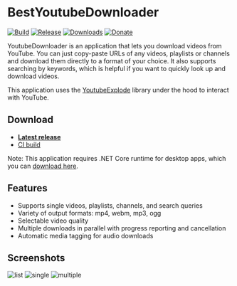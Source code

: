 # BestYoutubeDownloader

[![Build](https://github.com/Tyrrrz/YoutubeDownloader/workflows/CI/badge.svg?branch=master)](https://github.com/Tyrrrz/YoutubeDownloader/actions)
[![Release](https://img.shields.io/github/release/Tyrrrz/YoutubeDownloader.svg)](https://github.com/Tyrrrz/YoutubeDownloader/releases)
[![Downloads](https://img.shields.io/github/downloads/Tyrrrz/YoutubeDownloader/total.svg)](https://github.com/Tyrrrz/YoutubeDownloader/releases)
[![Donate](https://img.shields.io/badge/donate-$$$-purple.svg)](https://tyrrrz.me/donate)

YoutubeDownloader is an application that lets you download videos from YouTube. You can just copy-paste URLs of any videos, playlists or channels and download them directly to a format of your choice. It also supports searching by keywords, which is helpful if you want to quickly look up and download videos.

This application uses the [YoutubeExplode](https://github.com/Tyrrrz/YoutubeExplode) library under the hood to interact with YouTube.

## Download

- **[Latest release](https://github.com/Tyrrrz/YoutubeDownloader/releases/latest)**
- [CI build](https://github.com/Tyrrrz/YoutubeDownloader/actions)

Note: This application requires .NET Core runtime for desktop apps, which you can [download here](https://dotnet.microsoft.com/download/dotnet-core/current/runtime).

## Features

- Supports single videos, playlists, channels, and search queries
- Variety of output formats: mp4, webm, mp3, ogg
- Selectable video quality
- Multiple downloads in parallel with progress reporting and cancellation
- Automatic media tagging for audio downloads

## Screenshots

![list](.screenshots/list.png)
![single](.screenshots/single.png)
![multiple](.screenshots/multiple.png)
